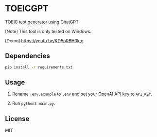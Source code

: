 # TOEICGPT
TOEIC test generator using ChatGPT

[Note] This tool is only tested on Windows.

[Demo] https://youtu.be/KD5pRBH3ktg

## Dependencies

```bash
pip install -r requirements.txt
```

## Usage

1. Rename `.env.example` to `.env` and set your OpenAI API key to `API_KEY`.

2. Run `python3 main.py`.

## License

MIT
